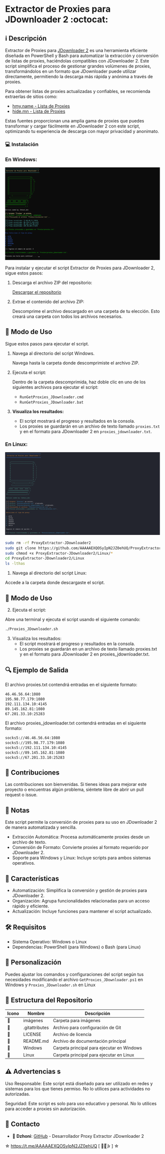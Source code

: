﻿# Extractor de Proxies para JDownloader 2 :octocat: 

## :information_source: Descripción
Extractor de Proxies para [JDownloader 2](https://jdownloader.org/es/download/index) es una herramienta eficiente diseñada en PowerShell y Bash para automatizar la extracción y conversión de listas de proxies, haciéndolas compatibles con JDownloader 2. Este script simplifica el proceso de gestionar grandes volúmenes de proxies, transformándolos en un formato que JDownloader puede utilizar directamente, permitiendo la descarga más rápida y anónima a través de proxies.

Para obtener listas de proxies actualizadas y confiables, se recomienda extraerlas de sitios como:
- [hmy.name - Lista de Proxies](https://hmy.name/proxy-list/)
- [hide.mn - Lista de Proxies](https://hide.mn/es/proxy-list/)

Estas fuentes proporcionan una amplia gama de proxies que puedes transformar y cargar fácilmente en JDownloader 2 con este script, optimizando tu experiencia de descarga con mayor privacidad y anonimato.

### :computer: Instalación

### En Windows:

![logo](https://github.com/AAAAAEXQOSyIpN2JZ0ehUQ/ProxyExtractor-JDownloader2/blob/main/Imagenes/ProxyExtractor-JDownloader2-Windows.png)

Para instalar y ejecutar el script Extractor de Proxies para JDownloader 2, sigue estos pasos:

1. Descarga el archivo ZIP del repositorio:

   [Descargar el repositorio](https://github.com/AAAAAEXQOSyIpN2JZ0ehUQ/Proxy-Extractor-JDownloader2/archive/refs/heads/main.zip)

2. Extrae el contenido del archivo ZIP:

   Descomprime el archivo descargado en una carpeta de tu elección. Esto creará una carpeta con todos los archivos necesarios.

## :rocket: Modo de Uso

Sigue estos pasos para ejecutar el script.

1. Navega al directorio del script Windows.

   Navega hasta la carpeta donde descomprimiste el archivo ZIP. 

2. Ejecuta el script:

   Dentro de la carpeta descomprimida, haz doble clic en uno de los siguientes archivos para ejecutar el script:

   - `RunGetProxies_JDownloader.cmd` 
   - `RunGetProxies_JDownloader.bat` 

3. **Visualiza los resultados:**

   - El script mostrará el progreso y resultados en la consola.
   - Los proxies se guardarán en un archivo de texto llamado `proxies.txt` y en el formato para JDownloader 2 en `proxies_jdownloader.txt`.

### En Linux:

![logo](https://github.com/AAAAAEXQOSyIpN2JZ0ehUQ/ProxyExtractor-JDownloader2/blob/main/Imagenes/ProxyExtractor-JDownloader2-Linux.png)

```bash
sudo rm -rf ProxyExtractor-JDownloader2
sudo git clone https://github.com/AAAAAEXQOSyIpN2JZ0ehUQ/ProxyExtractor-JDownloader2.git
sudo chmod +x ProxyExtractor-JDownloader2/Linux/*
cd ProxyExtractor-JDownloader2/Linux
ls -lthas
```

1. Navega al directorio del script Linux:

  Accede a la carpeta donde descargaste el script.

## :rocket: Modo de Uso

2. Ejecuta el script:

  Abre una terminal y ejecuta el script usando el siguiente comando:

```bash
./Proxies_JDownloader.sh
```

3. Visualiza los resultados:
   - El script mostrará el progreso y resultados en la consola.
   - Los proxies se guardarán en un archivo de texto llamado proxies.txt y en el formato para JDownloader 2 en proxies_jdownloader.txt.

## :mag: Ejemplo de Salida

El archivo proxies.txt contendrá entradas en el siguiente formato:

```plaintext
46.46.56.64:1080
195.98.77.179:1080
192.111.134.10:4145
89.145.162.81:1080
67.201.33.10:25283
```

El archivo proxies_jdownloader.txt contendrá entradas en el siguiente formato:

```plaintext
socks5://46.46.56.64:1080
socks5://195.98.77.179:1080
socks5://192.111.134.10:4145
socks5://89.145.162.81:1080
socks5://67.201.33.10:25283
```

## :star2: Contribuciones

Las contribuciones son bienvenidas. Si tienes ideas para mejorar este proyecto o encuentras 
algún problema, siéntete libre de abrir un pull request o issue.

## :bookmark_tabs: Notas
Este script permite la conversión de proxies para su uso en JDownloader 2 de manera automatizada y sencilla.

- Extracción Automática: Procesa automáticamente proxies desde un archivo de texto.
- Conversión de Formato: Convierte proxies al formato requerido por JDownloader 2.
- Soporte para Windows y Linux: Incluye scripts para ambos sistemas operativos.

## :star2: Características 

- Automatización: Simplifica la conversión y gestión de proxies para JDownloader 2.
- Organización: Agrupa funcionalidades relacionadas para un acceso rápido y eficiente.
- Actualización: Incluye funciones para mantener el script actualizado.

## :hammer_and_wrench: Requisitos 

- Sistema Operativo: Windows o Linux
- Dependencias: PowerShell (para Windows) o Bash (para Linux)

## :memo: Personalización

Puedes ajustar los comandos y configuraciones del script según tus necesidades modificando el 
archivo `GetProxies_JDownloader.ps1` en Windows y `Proxies_JDownloader.sh` en Linux

## :open_file_folder: Estructura del Repositorio

| Icono            | Nombre              | Descripción                                |
|------------------|---------------------|--------------------------------------------|
| :file_folder:    | imágenes            | Carpeta para imágenes                      |
| :page_facing_up: | .gitattributes      | Archivo para configuración de Git          |
| :page_facing_up: | LICENSE             | Archivo de licencia                        |
| :book:           | README.md           | Archivo de documentación principal         |
| :file_folder:    | Windows             | Carpeta principal para ejecutar en Windows |
| :file_folder:    | Linux               | Carpeta principal para ejecutar en Linux   |

## :warning: Advertencias s

Uso Responsable: Este script está diseñado para ser utilizado en redes y sistemas para los que tienes permiso. 
No lo utilices para actividades no autorizadas.

Seguridad: Este script es solo para uso educativo y personal. No lo utilices para acceder a proxies sin autorización.

## :email: Contacto 
* :busts_in_silhouette: **Dzhoni**: [GitHub](https://github.com/AAAAAEXQOSyIpN2JZ0ehUQ/ProxyExtractor-JDownloader2) - Desarrollador Proxy Extractor JDownloader 2

☆ https://t.me/AAAAAEXQOSyIpN2JZ0ehUQ [  ⃘⃤꙰✰ ] ☆
